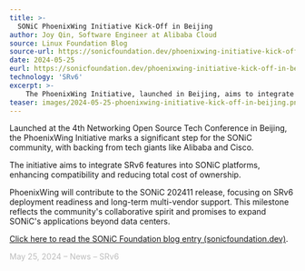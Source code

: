 ```yaml
---
title: >-
  SONiC PhoenixWing Initiative Kick-Off in Beijing
author: Joy Qin, Software Engineer at Alibaba Cloud
source: Linux Foundation Blog
source-url: https://sonicfoundation.dev/phoenixwing-initiative-kick-off-in-beijing/
date: 2024-05-25
eurl: https://sonicfoundation.dev/phoenixwing-initiative-kick-off-in-beijing/
technology: 'SRv6'
excerpt: >-
    The PhoenixWing Initiative, launched in Beijing, aims to integrate SRv6 into SONiC platforms, reducing costs and enhancing features. Backed by major tech firms like Alibaba and Cisco, it promises to expand SONiC's network applications and marks a collaborative milestone for the community.
teaser: images/2024-05-25-phoenixwing-initiative-kick-off-in-beijing.png
---
```

Launched at the 4th Networking Open Source Tech Conference in Beijing, the PhoenixWing Initiative marks a significant step for the SONiC community, with backing from tech giants like Alibaba and Cisco.

The initiative aims to integrate SRv6 features into SONiC platforms, enhancing compatibility and reducing total cost of ownership.

PhoenixWing will contribute to the SONiC 202411 release, focusing on SRv6 deployment readiness and long-term multi-vendor support. This milestone reflects the community's collaborative spirit and promises to expand SONiC's applications beyond data centers.

[Click here to read the SONiC Foundation blog entry (sonicfoundation.dev)](https://sonicfoundation.dev/phoenixwing-initiative-kick-off-in-beijing/).

<p style="color: #bdbdbd;" class="article-postfix">May 25, 2024 – News – SRv6 </p>

